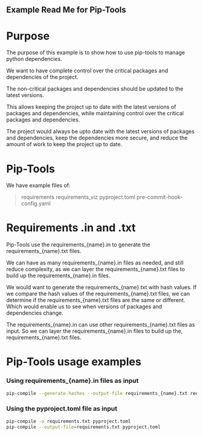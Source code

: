 Example Read Me for Pip-Tools
---

# Purpose 
The purpose of this example is to show how to use pip-tools to manage python dependencies.

We want to have complete control over the critical packages and dependencies of the project.

The non-critical packages and dependencies should be updated to the latest versions.

This allows keeping the project up to date with the latest versions of packages and dependencies,
while maintaining control over the critical packages and dependencies.

The project would always be upto date with the latest versions of packages and dependencies,
keep the dependencies more secure, and reduce the amount of work to keep the project up to date.

# Pip-Tools

We have example files of:
> requirements 
> requirements_viz 
> pyproject.toml 
> pre-commit-hook-config.yaml

# Requirements .in and .txt
Pip-Tools use the requirements_{name}.in to generate the requirements_{name}.txt files.

We can have as many requirements_{name}.in files as needed, and still reduce complexity,
as we can layer the requirements_{name}.txt files to build up the requirements_{name}.in files.

We would want to generate the requirements_{name}.txt with hash values.
If we compare the hash values of the requirements_{name}.txt files,
we can determine if the requirements_{name}.txt files are the same or different.
Which would enable us to see when versions of packages and dependencies change.


The requirements_{name}.in can use other requirements_{name}.txt files as input.
So we can layer the requirements_{name}.in files to build up the, requirements_{name}.txt files.


# Pip-Tools usage examples

### Using requirements_{name}.in files as input
```bash
pip-compile --generate-hashes --output-file requirements_{name}.txt requirements_{name}.in
```

### Using the pyproject.toml file as input
```bash
pip-compile -o requirements.txt pyproject.toml
pip-compile --output-file=requirements.txt pyproject.toml
```


